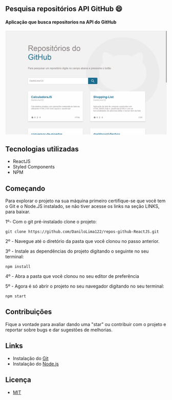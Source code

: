 ## Pesquisa repositórios API GitHub 😄
#### Aplicação que busca repositorios na API do GitHub

![](layout.png)


## Tecnologias utilizadas

- ReactJS
- Styled Components
- NPM

## Começando

Para explorar o projeto na sua máquina primeiro certifique-se que você tem o Git e o Node.JS instalado, se não tiver acesse os links na seção LINKS, para baixar.

1º- Com o git pré-instalado clone o projeto:

~~~shell
git clone https://github.com/DaniloLima122/repos-github-ReactJS.git
~~~

2º - Navegue até o diretório da pasta que você clonou no passo anterior.

3º - Instale as dependências do projeto digitando o seguinte no seu terminal:
~~~shell
npm install
~~~

4º - Abra a pasta que você clonou no seu editor de preferência

5º - Agora é só abrir o projeto no seu navegador digitando no seu terminal:
~~~shell
npm start
~~~


## Contribuições

Fique a vontade para avaliar dando uma "star" ou contribuir com o projeto e reportar sobre bugs e dar sugestões de melhorias.


## Links

- Instalação do [Git](https://git-scm.com/)
- Instalação do [Node.js](https://nodejs.org/en/download/) 

## Licença
- [MIT](LICENCE.md)



